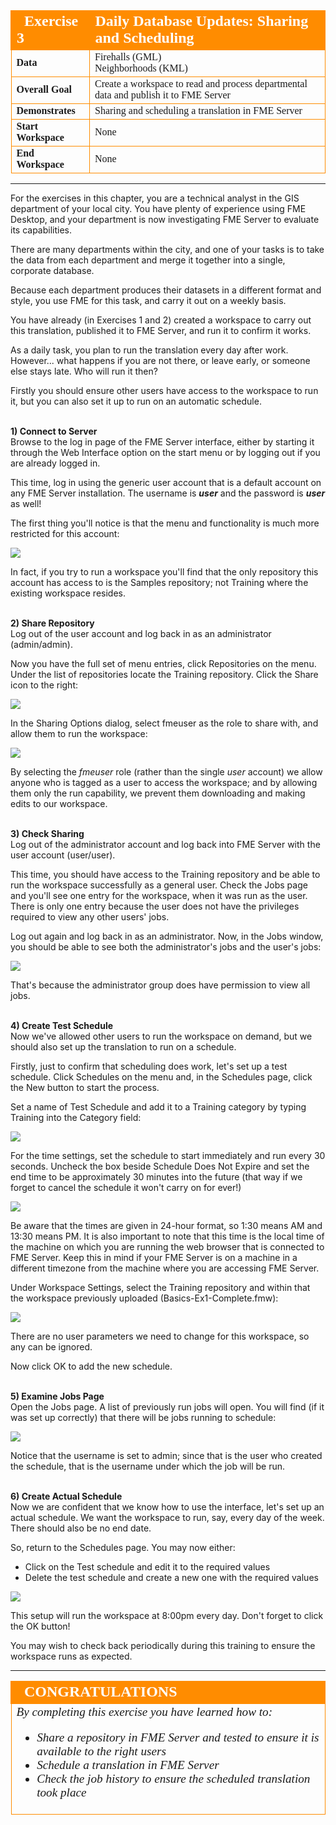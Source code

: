 <!--Exercise Section-->

<table style="border-spacing: 0px;border-collapse: collapse;font-family:serif">
<tr>
<td width=25% style="vertical-align:middle;background-color:darkorange;border: 2px solid darkorange">
<i class="fa fa-cogs fa-lg fa-pull-left fa-fw" style="color:white;padding-right: 12px;vertical-align:text-top"></i>
<span style="color:white;font-size:x-large;font-weight: bold">Exercise 3</span>
</td>
<td style="border: 2px solid darkorange;background-color:darkorange;color:white">
<span style="color:white;font-size:x-large;font-weight: bold">Daily Database Updates: Sharing and Scheduling</span>
</td>
</tr>

<tr>
<td style="border: 1px solid darkorange; font-weight: bold">Data</td>
<td style="border: 1px solid darkorange">Firehalls (GML)<br>Neighborhoods (KML)</td>
</tr>

<tr>
<td style="border: 1px solid darkorange; font-weight: bold">Overall Goal</td>
<td style="border: 1px solid darkorange">Create a workspace to read and process departmental data and publish it to FME Server</td>
</tr>

<tr>
<td style="border: 1px solid darkorange; font-weight: bold">Demonstrates</td>
<td style="border: 1px solid darkorange">Sharing and scheduling a translation in FME Server</td>
</tr>

<tr>
<td style="border: 1px solid darkorange; font-weight: bold">Start Workspace</td>
<td style="border: 1px solid darkorange">None</td>
</tr>

<tr>
<td style="border: 1px solid darkorange; font-weight: bold">End Workspace</td>
<td style="border: 1px solid darkorange">None</td>
</tr>

</table>

---

For the exercises in this chapter, you are a technical analyst in the GIS department of your local city. You have plenty of experience using FME Desktop, and your department is now investigating FME Server to evaluate its capabilities.

There are many departments within the city, and one of your tasks is to take the data from each department and merge it together into a single, corporate database.

Because each department produces their datasets in a different format and style, you use FME for this task, and carry it out on a weekly basis.   

You have already (in Exercises 1 and 2) created a workspace to carry out this translation, published it to FME Server, and run it to confirm it works.

As a daily task, you plan to run the translation every day after work. However... what happens if you are not there, or leave early, or someone else stays late. Who will run it then?

Firstly you should ensure other users have access to the workspace to run it, but you can also set it up to run on an automatic schedule.


<br>**1) Connect to Server**
<br>Browse to the log in page of the FME Server interface, either by starting it through the Web Interface option on the start menu or by logging out if you are already logged in.

This time, log in using the generic user account that is a default account on any FME Server installation. The username is ***user*** and the password is ***user*** as well!

The first thing you'll notice is that the menu and functionality is much more restricted for this account:

![](./Images/Img1.224.Ex3.UserMenu.png)

In fact, if you try to run a workspace you'll find that the only repository this account has access to is the Samples repository; not Training where the existing workspace resides.


<br>**2) Share Repository**
<br>Log out of the user account and log back in as an administrator (admin/admin).

Now you have the full set of menu entries, click Repositories on the menu. Under the list of repositories locate the Training repository. Click the Share icon to the right:

![](./Images/Img1.225.Ex3.ShareButton.png)

In the Sharing Options dialog, select fmeuser as the role to share with, and allow them to run the workspace:

![](./Images/Img1.226.Ex3.ShareDialog.png)

By selecting the *fmeuser* role (rather than the single *user* account) we allow anyone who is tagged as a user to access the workspace; and by allowing them only the run capability, we prevent them downloading and making edits to our workspace.


<br>**3) Check Sharing**
<br>Log out of the administrator account and log back into FME Server with the user account (user/user).

This time, you should have access to the Training repository and be able to run the workspace successfully as a general user. Check the Jobs page and you'll see one entry for the workspace, when it was run as the user. There is only one entry because the user does not have the privileges required to view any other users' jobs.

Log out again and log back in as an administrator. Now, in the Jobs window, you should be able to see both the administrator's jobs and the user's jobs:

![](./Images/Img1.227.Ex3.MultiUserJobsList.png)

That's because the administrator group does have permission to view all jobs.


<br>**4) Create Test Schedule**
<br>Now we've allowed other users to run the workspace on demand, but we should also set up the translation to run on a schedule.

Firstly, just to confirm that scheduling does work, let's set up a test schedule. Click Schedules on the menu and, in the Schedules page, click the New button to start the process.

Set a name of Test Schedule and add it to a Training category by typing Training into the Category field:

![](./Images/Img1.228.Ex3.NewScheduleAndCategory.png)

For the time settings, set the schedule to start immediately and run every 30 seconds. Uncheck the box beside Schedule Does Not Expire and set the end time to be approximately 30 minutes into the future (that way if we forget to cancel the schedule it won't carry on for ever!)

![](./Images/Img1.229.Ex3.NewScheduleSetSchedule.png)

Be aware that the times are given in 24-hour format, so 1:30 means AM and 13:30 means PM. It is also important to note that this time is the local time of the machine on which you are running the web browser that is connected to FME Server. Keep this in mind if your FME Server is on a machine in a different timezone from the machine where you are accessing FME Server.

Under Workspace Settings, select the Training repository and within that the workspace previously uploaded (Basics-Ex1-Complete.fmw):

![](./Images/Img1.230.Ex3.NewScheduleWorkspace.png)

There are no user parameters we need to change for this workspace, so any can be ignored.

Now click OK to add the new schedule.


<br>**5) Examine Jobs Page**
<br>Open the Jobs page. A list of previously run jobs will open. You will find (if it was set up correctly) that there will be jobs running to schedule:

![](./Images/Img1.231.Ex3.NewScheduleJobs.png)

Notice that the username is set to admin; since that is the user who created the schedule, that is the username under which the job will be run.


<br>**6) Create Actual Schedule**
<br>Now we are confident that we know how to use the interface, let's set up an actual schedule. We want the workspace to run, say, every day of the week. There should also be no end date.

So, return to the Schedules page. You may now either:

- Click on the Test schedule and edit it to the required values
- Delete the test schedule and create a new one with the required values

![](./Images/Img1.232.Ex3.UpdatedSchedule.png)

This setup will run the workspace at 8:00pm every day. Don't forget to click the OK button!

You may wish to check back periodically during this training to ensure the workspace runs as expected.

---

<!--Exercise Congratulations Section-->

<table style="border-spacing: 0px">
<tr>
<td style="vertical-align:middle;background-color:darkorange;border: 2px solid darkorange">
<i class="fa fa-thumbs-o-up fa-lg fa-pull-left fa-fw" style="color:white;padding-right: 12px;vertical-align:text-top"></i>
<span style="color:white;font-size:x-large;font-weight: bold;font-family:serif">CONGRATULATIONS</span>
</td>
</tr>

<tr>
<td style="border: 1px solid darkorange">
<span style="font-family:serif; font-style:italic; font-size:larger">
By completing this exercise you have learned how to:
<br>
<ul><li>Share a repository in FME Server and tested to ensure it is available to the right users</li>
<li>Schedule a translation in FME Server</li>
<li>Check the job history to ensure the scheduled translation took place</li></ul>
</span>
</td>
</tr>
</table>
